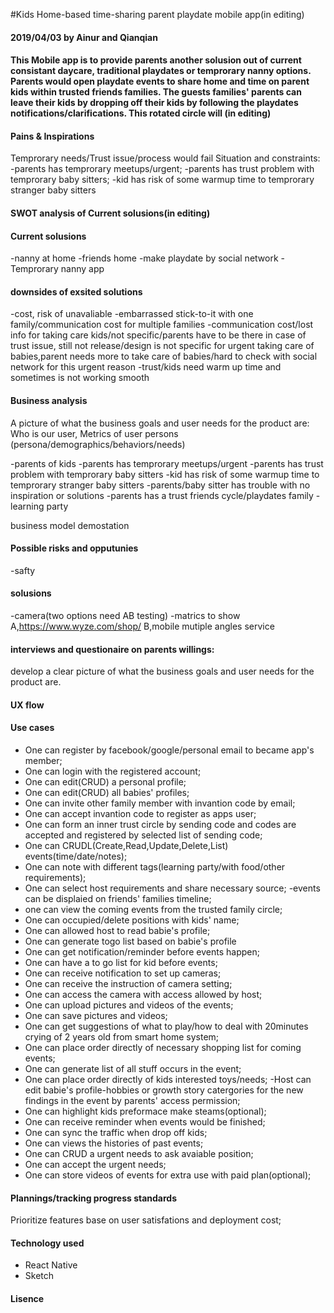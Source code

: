 #Kids Home-based time-sharing parent playdate mobile app(in editing)

#### 2019/04/03 by Ainur and Qianqian

#### This Mobile app is to provide parents another solusion out of current consistant daycare, traditional playdates or temprorary nanny options. Parents would open playdate events to share home and time on parent kids within trusted friends families. The guests families' parents can leave their kids by dropping off their kids by following the playdates notifications/clarifications. This rotated circle will (in editing)

#### Pains & Inspirations

Temprorary needs/Trust issue/process would fail
Situation and constraints:
-parents has temprorary meetups/urgent;
-parents has trust problem with temprorary baby sitters;
-kid has risk of some warmup time to temprorary stranger baby sitters

#### SWOT analysis of Current solusions(in editing)

#### Current solusions

-nanny at home
-friends home
-make playdate by social network
-Temprorary nanny app

#### downsides of exsited solutions

-cost, risk of unavaliable
-embarrassed stick-to-it with one family/communication cost for multiple families
-communication cost/lost info for taking care kids/not specific/parents have to be there in case of trust issue, still not release/design is not specific for urgent taking care of babies,parent needs more to take care of babies/hard to check with social network for this urgent reason
-trust/kids need warm up time and sometimes is not working smooth

#### Business analysis

A picture of what the business goals and user needs for the product are:
Who is our user, Metrics of user persons
(persona/demographics/behaviors/needs)

-parents of kids
-parents has temprorary meetups/urgent
-parents has trust problem with temprorary baby sitters
-kid has risk of some warmup time to temprorary stranger baby sitters
-parents/baby sitter has trouble with no inspiration or solutions
-parents has a trust friends cycle/playdates family
-learning party

business model demostation

#### Possible risks and opputunies

-safty

#### solusions

-camera(two options need AB testing)
-matrics to show
A,https://www.wyze.com/shop/
B,mobile mutiple angles service

#### interviews and questionaire on parents willings:

develop a clear picture of what the business goals and user needs for the product are.

#### UX flow

#### Use cases

- One can register by facebook/google/personal email to became app's member;
- One can login with the registered account;
- One can edit(CRUD) a personal profile;
- One can edit(CRUD) all babies' profiles;
- One can invite other family member with invantion code by email;
- One can accept invantion code to register as apps user;
- One can form an inner trust circle by sending code and codes are accepted and registered by selected list of sending code;
- One can CRUDL(Create,Read,Update,Delete,List) events(time/date/notes);
- One can note with different tags(learning party/with food/other requirements);
- One can select host requirements and share necessary source;
  -events can be displaied on friends' families timeline;
- one can view the coming events from the trusted family circle;
- One can occupied/delete positions with kids' name;
- One can allowed host to read babie's profile;
- One can generate togo list based on babie's profile
- One can get notification/reminder before events happen;
- One can have a to go list for kid before events;
- One can receive notification to set up cameras;
- One can receive the instruction of camera setting;
- One can access the camera with access allowed by host;
- One can upload pictures and videos of the events;
- One can save pictures and videos;
- One can get suggestions of what to play/how to deal with 20minutes crying of 2 years old from smart home system;
- One can place order directly of necessary shopping list for coming events;
- One can generate list of all stuff occurs in the event;
- One can place order directly of kids interested toys/needs;
  -Host can edit babie's profile-hobbies or growth story catergories for the new findings in the event by parents' access permission;
- One can highlight kids preformace make steams(optional);
- One can receive reminder when events would be finished;
- One can sync the traffic when drop off kids;
- One can views the histories of past events;
- One can CRUD a urgent needs to ask avaiable position;
- One can accept the urgent needs;
- One can store videos of events for extra use with paid plan(optional);

#### Plannings/tracking progress standards

Prioritize features base on user satisfations and deployment cost;

#### Technology used

- React Native
- Sketch

#### Lisence

